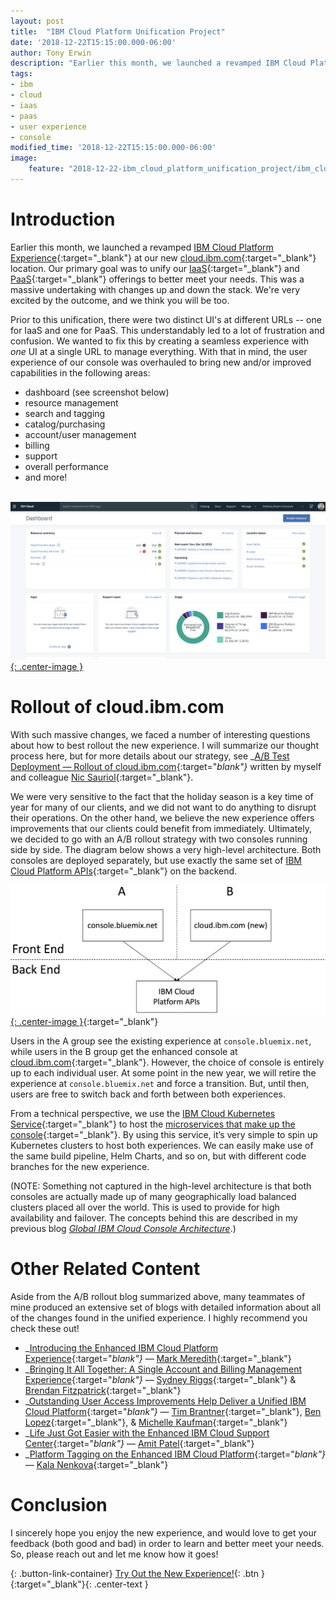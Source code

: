 ```yaml
---
layout: post
title:  "IBM Cloud Platform Unification Project"
date: '2018-12-22T15:15:00.000-06:00'
author: Tony Erwin
description: "Earlier this month, we launched a revamped IBM Cloud Platform Experience at our new cloud.ibm.com location. Our primary goal was to unify our IaaS and PaaS offerings to better meet your needs. This was a massive undertaking with changes up and down the stack. Prior to this unification, there were two distinct UI's at different URLs -- one for IaaS and one for PaaS. This understandably led to a lot of frustration and confusion. We wanted to fix this by creating a seamless experience with one UI at a single URL to manage everything. We're very excited by the outcome, and we think you will be too."
tags:
- ibm 
- cloud
- iaas
- paas
- user experience
- console
modified_time: '2018-12-22T15:15:00.000-06:00'
image:
    feature: "2018-12-22-ibm_cloud_platform_unification_project/ibm_cloud_console_dashboard.png"
---
```


# Introduction
Earlier this month, we launched a revamped [IBM Cloud Platform Experience](https://www.ibm.com/cloud/platform?cm_mmc=TonyErwin-_-Data-_-WW_WW-_-CloudPlatformUnification){:target="_blank"} at our new [cloud.ibm.com](https://cloud.ibm.com?cm_mmc=TonyErwin-_-Data-_-WW_WW-_-CloudPlatformUnification){:target="_blank"} location. Our primary goal was to unify our [IaaS](https://www.ibm.com/cloud/infrastructure?cm_mmc=TonyErwin-_-Data-_-WW_WW-_-CloudPlatformUnification){:target="_blank"} and [PaaS](https://www.ibm.com/blogs/cloud-computing/2014/02/17/what-is-platform-as-a-service-paas/?cm_mmc=TonyErwin-_-Data-_-WW_WW-_-CloudPlatformUnification){:target="_blank"} offerings to better meet your needs. This was a massive undertaking with changes up and down the stack. We're very excited by the outcome, and we think you will be too.

Prior to this unification, there were two distinct UI's at different URLs -- one for IaaS and one for PaaS. This understandably led to a lot of frustration and confusion. We wanted to fix this by creating a seamless experience with _one_ UI at a single URL to manage everything. With that in mind, the user experience of our console was overhauled to bring new and/or improved capabilities in the following areas:

- dashboard (see screenshot below)
- resource management
- search and tagging
- catalog/purchasing
- account/user management
- billing
- support
- overall performance
- and more! 

&nbsp;
[![IBM Cloud Console Dashboard](/images/2018-12-22-ibm_cloud_platform_unification_project/ibm_cloud_console_dashboard.png){: .center-image }](/images/2018-12-22-ibm_cloud_platform_unification_project/ibm_cloud_console_dashboard.png)

# Rollout of cloud.ibm.com
With such massive changes, we faced a number of interesting questions about how to best rollout the new experience. I will summarize our thought process here, but for more details about our strategy, see _[A/B Test Deployment — Rollout of cloud.ibm.com](https://www.ibm.com/blogs/bluemix/2018/11/a-b-test-deployment-rollout-of-cloud-ibm-com/?cm_mmc=TonyErwin-_-Data-_-WW_WW-_-CloudPlatformUnification){:target="_blank"}_ written by myself and colleague [Nic Sauriol](https://www.linkedin.com/in/nsauriol/?cm_mmc=TonyErwin-_-Data-_-WW_WW-_-CloudPlatformUnification){:target="_blank"}.

We were very sensitive to the fact that the holiday season is a key time of year for many of our clients, and we did not want to do anything to disrupt their operations. On the other hand, we believe the new experience offers improvements that our clients could benefit from immediately. Ultimately, we decided to go with an A/B rollout strategy with two consoles running side by side. The diagram below shows a very high-level architecture. Both consoles are deployed separately, but use exactly the same set of [IBM Cloud Platform APIs](https://cloud.ibm.com/apidocs?category=platform_services&cm_mmc=TonyErwin-_-Data-_-WW_WW-_-CloudPlatformUnification){:target="_blank"} on the backend.

[![Rollout Architecture for cloud.ibm.com](/images/2018-12-22-ibm_cloud_platform_unification_project/cloud_ibm_com_rollout_architecture.png){: .center-image }](/images/2018-12-22-ibm_cloud_platform_unification_project/cloud_ibm_com_rollout_architecture.png){:target="_blank"}

Users in the A group see the existing experience at `console.bluemix.net`, while users in the B group get the enhanced console at [cloud.ibm.com](https://cloud.ibm.com?cm_mmc=TonyErwin-_-Data-_-WW_WW-_-CloudPlatformUnification){:target="_blank"}. However, the choice of console is entirely up to each individual user. At some point in the new year, we will retire the experience at `console.bluemix.net` and force a transition. But, until then, users are free to switch back and forth between both experiences. 

From a technical perspective, we use the [IBM Cloud Kubernetes Service](https://www.ibm.com/cloud/container-service?cm_mmc=TonyErwin-_-Data-_-WW_WW-_-CloudPlatformUnification){:target="_blank"} to host the [microservices that make up the console](https://www.slideshare.net/tonyerwin/migration-of-an-enterprise-ui-microservice-system-from-cloud-foundry-to-kubernetes){:target="_blank"}. By using this service, it’s very simple to spin up  Kubernetes clusters to host both experiences. We can easily make use of the same build pipeline, Helm Charts, and so on, but with different code branches for the new experience.

(NOTE: Something not captured in the high-level architecture is that both consoles are actually made up of many geographically load balanced clusters placed all over the world. This is used to provide for high availability and failover. The concepts behind this are described in my previous blog _[Global IBM Cloud Console Architecture](/2018/02/global-cloud-console-architecture.html?cm_mmc=TonyErwin-_-Data-_-WW_WW-_-CloudPlatformUnification)_.)

# Other Related Content
Aside from the A/B rollout blog summarized above, many teammates of mine produced an extensive set of blogs with detailed information about all of the changes found in the unified experience. I highly recommend you check these out!

- _[Introducing the Enhanced IBM Cloud Platform Experience](https://www.ibm.com/blogs/bluemix/2018/11/enhanced-platform-experience/?cm_mmc=TonyErwin-_-Data-_-WW_WW-_-CloudPlatformUnification){:target="_blank"}_ &mdash; [Mark Meredith](https://www.linkedin.com/in/mark-meredith-93684273/){:target="_blank"}
- _[Bringing It All Together: A Single Account and Billing Management Experience](https://www.ibm.com/blogs/bluemix/2018/11/ibm-cloud-account-management/?cm_mmc=TonyErwin-_-Data-_-WW_WW-_-CloudPlatformUnification){:target="_blank"}_ &mdash; [Sydney Riggs](https://www.linkedin.com/in/sydneyriggs/){:target="_blank"} & [Brendan Fitzpatrick](https://www.linkedin.com/in/brendanfitzpatrick/){:target="_blank"}
- _[Outstanding User Access Improvements Help Deliver a Unified IBM Cloud Platform](https://www.ibm.com/blogs/bluemix/2018/11/ibm-cloud-access-management/?cm_mmc=TonyErwin-_-Data-_-WW_WW-_-CloudPlatformUnification){:target="_blank"}_ &mdash; [Tim Brantner](https://www.linkedin.com/in/timbrantner/){:target="_blank"}, [Ben Lopez](https://www.linkedin.com/in/benlopeztx/){:target="_blank"}, & [Michelle Kaufman](https://www.linkedin.com/in/michelle-kaufman-ba4ab552/){:target="_blank"}
- _[Life Just Got Easier with the Enhanced IBM Cloud Support Center](https://www.ibm.com/blogs/bluemix/2018/11/ibm-cloud-support-center/?cm_mmc=TonyErwin-_-Data-_-WW_WW-_-CloudPlatformUnification){:target="_blank"}_ &mdash; [Amit Patel](https://www.linkedin.com/in/amit-patel-902a4b1/){:target="_blank"}
- _[Platform Tagging on the Enhanced IBM Cloud Platform](https://www.ibm.com/blogs/bluemix/2018/11/platform-tagging-on-the-enhanced-ibm-cloud-platform/?cm_mmc=TonyErwin-_-Data-_-WW_WW-_-CloudPlatformUnification){:target="_blank"}_ &mdash; [Kala Nenkova](https://www.linkedin.com/in/kala-nenkova-526b20103/){:target="_blank"}

# Conclusion
I sincerely hope you enjoy the new experience, and would love to get your feedback (both good and bad) in order to learn and better meet your needs. So, please reach out and let me know how it goes!

{: .button-link-container}
[Try Out the New Experience!](https://cloud.ibm.com?cm_mmc=TonyErwin-_-Data-_-WW_WW-_-CloudPlatformUnification){: .btn }{:target="_blank"}{: .center-text }



